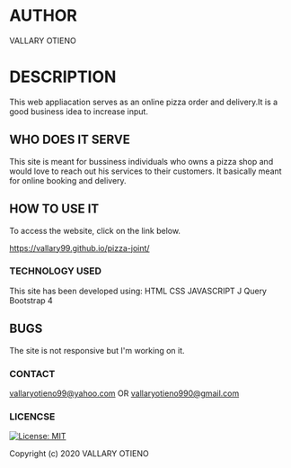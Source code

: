 # AUTHOR
VALLARY OTIENO

# DESCRIPTION
This web appliacation serves as an online pizza order and delivery.It is a good business idea to increase input.

## WHO DOES IT SERVE
This site is meant for bussiness individuals who owns a pizza shop and would love to reach out his services to their customers.
It basically meant for online booking and delivery.

## HOW TO USE IT
To access the website, click on the link below.

 https://vallary99.github.io/pizza-joint/

### TECHNOLOGY USED
This site has been developed using:
HTML
CSS
JAVASCRIPT
J Query
Bootstrap 4

## BUGS
The site is not responsive but I'm working on it.

### CONTACT
vallaryotieno99@yahoo.com
OR 
vallaryotieno990@gmail.com

### LICENCSE
[![License: MIT](https://img.shields.io/badge/License-MIT-yellow.svg)](https://opensource.org/licenses/MIT)

Copyright (c) 2020 VALLARY OTIENO